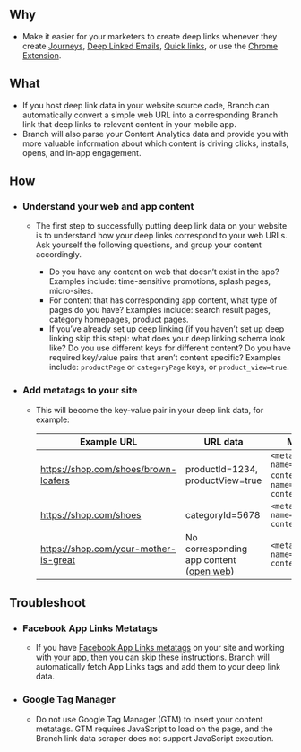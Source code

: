 ## Why

- Make it easier for your marketers to create deep links whenever they create [Journeys](/pages/web/journeys/), [Deep Linked Emails](/pages/emails/braze/), [Quick links](/pages/dashboard/analytics/#quick-links), or use the [Chrome Extension](https://chrome.google.com/webstore/detail/branch-link-creator/pekdpppibljpmpbcjelehhnldnfbglgf).

## What

- If you host deep link data in your website source code, Branch can automatically convert a simple web URL into a corresponding Branch link that deep links to relevant content in your mobile app.
- Branch will also parse your Content Analytics data and provide you with more valuable information about which content is driving clicks, installs, opens, and in-app engagement.

## How

- ### Understand your web and app content

    - The first step to successfully putting deep link data on your website is to understand how your deep links correspond to your web URLs. Ask yourself the following questions, and group your content accordingly.

        - Do you have any content on web that doesn’t exist in the app? Examples include: time-sensitive promotions, splash pages, micro-sites.
        - For content that has corresponding app content, what type of pages do you have? Examples include: search result pages, category homepages, product pages.
        - If you’ve already set up deep linking (if you haven’t set up deep linking skip this step): what does your deep linking schema look like? Do you use different keys for different content? Do you have required key/value pairs that aren’t content specific? Examples include: `productPage` or `categoryPage` keys, or `product_view=true`.  

- ### Add metatags to your site

    - This will become the key-value pair in your deep link data, for example:
          
        | Example URL | URL data | Metatags to add to your site
        | --- | --- | --- 
        | https://shop.com/shoes/brown-loafers | productId=1234, productView=true | `<meta name="branch:deeplink:productId" content="1234" />`, `<meta name="branch:deeplink:productView" content="true" />`
        | https://shop.com/shoes | categoryId=5678 | `<meta name="branch:deeplink:categoryId" content="5678" />`
        |https://shop.com/your-mother-is-great | No corresponding app content ([open web](/pages/links/integrate/#open-web-instead-of-app)) | `<meta name="branch:deeplink:$web_only" content="true" />`

## Troubleshoot

- ### Facebook App Links Metatags
    - If you have [Facebook App Links metatags](https://developers.facebook.com/docs/applinks) on your site and working with your app, then you can skip these instructions. Branch will automatically fetch App Links tags and add them to your deep link data.

- ### Google Tag Manager
    - Do not use Google Tag Manager (GTM) to insert your content metatags. GTM requires JavaScript to load on the page, and the Branch link data scraper does not support JavaScript execution.

